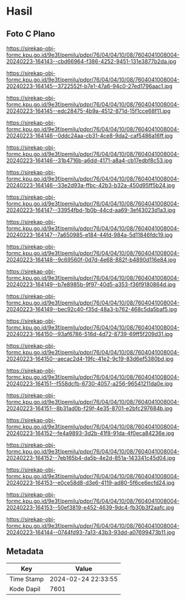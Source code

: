 # Hasil

## Foto C Plano

https://sirekap-obj-formc.kpu.go.id/9e3f/pemilu/pdpr/76/04/04/10/08/7604041008004-20240223-164143--cbd66964-f386-4252-9451-131e3877b2da.jpg

https://sirekap-obj-formc.kpu.go.id/9e3f/pemilu/pdpr/76/04/04/10/08/7604041008004-20240223-164145--3722552f-b7e1-47a6-94c0-27ed1796aac1.jpg

https://sirekap-obj-formc.kpu.go.id/9e3f/pemilu/pdpr/76/04/04/10/08/7604041008004-20240223-164145--edc28475-4b9a-4512-871d-15f1cce68f11.jpg

https://sirekap-obj-formc.kpu.go.id/9e3f/pemilu/pdpr/76/04/04/10/08/7604041008004-20240223-164146--0ddc24aa-cb31-4ce8-9da2-caf5486a16ff.jpg

https://sirekap-obj-formc.kpu.go.id/9e3f/pemilu/pdpr/76/04/04/10/08/7604041008004-20240223-164146--31b4716b-a6dd-4171-a8a4-cb17edbf8c53.jpg

https://sirekap-obj-formc.kpu.go.id/9e3f/pemilu/pdpr/76/04/04/10/08/7604041008004-20240223-164146--33e2d93a-ffbc-42b3-b32a-450d95ff5b24.jpg

https://sirekap-obj-formc.kpu.go.id/9e3f/pemilu/pdpr/76/04/04/10/08/7604041008004-20240223-164147--33954fbd-1b0b-44cd-aa69-3ef43023d1a3.jpg

https://sirekap-obj-formc.kpu.go.id/9e3f/pemilu/pdpr/76/04/04/10/08/7604041008004-20240223-164147--7a650985-e184-44fd-984a-5d11846fdc19.jpg

https://sirekap-obj-formc.kpu.go.id/9e3f/pemilu/pdpr/76/04/04/10/08/7604041008004-20240223-164148--9c69560f-0d7d-4e68-882f-b4890d116e84.jpg

https://sirekap-obj-formc.kpu.go.id/9e3f/pemilu/pdpr/76/04/04/10/08/7604041008004-20240223-164149--b7e8985b-9f97-40d5-a353-f36f9180864d.jpg

https://sirekap-obj-formc.kpu.go.id/9e3f/pemilu/pdpr/76/04/04/10/08/7604041008004-20240223-164149--bec92c40-f35d-48a3-b762-468c5da5baf5.jpg

https://sirekap-obj-formc.kpu.go.id/9e3f/pemilu/pdpr/76/04/04/10/08/7604041008004-20240223-164150--93af6786-516d-4d72-8739-69ff5f209d31.jpg

https://sirekap-obj-formc.kpu.go.id/9e3f/pemilu/pdpr/76/04/04/10/08/7604041008004-20240223-164150--aecac2d4-19fc-41e2-9c19-83d6ef5380bd.jpg

https://sirekap-obj-formc.kpu.go.id/9e3f/pemilu/pdpr/76/04/04/10/08/7604041008004-20240223-164151--f558dcfb-6730-4057-a256-96541211da0e.jpg

https://sirekap-obj-formc.kpu.go.id/9e3f/pemilu/pdpr/76/04/04/10/08/7604041008004-20240223-164151--8b31ad0b-f29f-4e35-8701-e2bfc297684b.jpg

https://sirekap-obj-formc.kpu.go.id/9e3f/pemilu/pdpr/76/04/04/10/08/7604041008004-20240223-164152--fe4a9893-3d2b-41f8-91da-4f0eca84236e.jpg

https://sirekap-obj-formc.kpu.go.id/9e3f/pemilu/pdpr/76/04/04/10/08/7604041008004-20240223-164152--7eb165b4-da5b-4e2d-851a-143341c45d04.jpg

https://sirekap-obj-formc.kpu.go.id/9e3f/pemilu/pdpr/76/04/04/10/08/7604041008004-20240223-164153--e0ce58d8-d3e6-4119-ad80-5f6ce6ecfd24.jpg

https://sirekap-obj-formc.kpu.go.id/9e3f/pemilu/pdpr/76/04/04/10/08/7604041008004-20240223-164153--50ef3819-e452-4639-9dc4-fb30b3f2aafc.jpg

https://sirekap-obj-formc.kpu.go.id/9e3f/pemilu/pdpr/76/04/04/10/08/7604041008004-20240223-164144--0744fd93-7a13-43b3-93dd-a07699473b11.jpg


## Metadata

| Key        | Value               |
| ---------- | ------------------- |
| Time Stamp | 2024-02-24 22:33:55 |
| Kode Dapil | 7601                |



